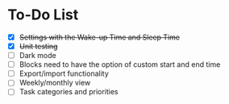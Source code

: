 # To-Do List

- [x] ~~Settings with the Wake-up Time and Sleep Time~~
- [x] ~~Unit testing~~
- [ ] Dark mode
- [ ] Blocks need to have the option of custom start and end time
- [ ] Export/import functionality
- [ ] Weekly/monthly view
- [ ] Task categories and priorities